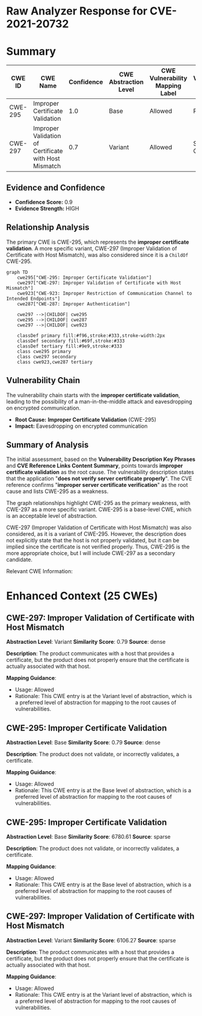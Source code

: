 # Raw Analyzer Response for CVE-2021-20732

# Summary
| CWE ID | CWE Name | Confidence | CWE Abstraction Level | CWE Vulnerability Mapping Label | CWE-Vulnerability Mapping Notes |
|---|---|---|---|---|---|
| CWE-295 | Improper Certificate Validation | 1.0 | Base | Allowed | Primary CWE |
| CWE-297 | Improper Validation of Certificate with Host Mismatch | 0.7 | Variant | Allowed | Secondary Candidate |

## Evidence and Confidence

*   **Confidence Score:** 0.9
*   **Evidence Strength:** HIGH

## Relationship Analysis
The primary CWE is CWE-295, which represents the **improper certificate validation**. A more specific variant, CWE-297 (Improper Validation of Certificate with Host Mismatch), was also considered since it is a `ChildOf` CWE-295.

```mermaid
graph TD
    cwe295["CWE-295: Improper Certificate Validation"]
    cwe297["CWE-297: Improper Validation of Certificate with Host Mismatch"]
    cwe923["CWE-923: Improper Restriction of Communication Channel to Intended Endpoints"]
    cwe287["CWE-287: Improper Authentication"]
    
    cwe297 -->|CHILDOF| cwe295
    cwe295 -->|CHILDOF| cwe287
    cwe297 -->|CHILDOF| cwe923

    classDef primary fill:#f96,stroke:#333,stroke-width:2px
    classDef secondary fill:#69f,stroke:#333
    classDef tertiary fill:#9e9,stroke:#333
    class cwe295 primary
    class cwe297 secondary
    class cwe923,cwe287 tertiary
```

## Vulnerability Chain
The vulnerability chain starts with the **improper certificate validation**, leading to the possibility of a man-in-the-middle attack and eavesdropping on encrypted communication.
  - **Root Cause:** **Improper Certificate Validation** (CWE-295)
  - **Impact:** Eavesdropping on encrypted communication

## Summary of Analysis
The initial assessment, based on the **Vulnerability Description Key Phrases** and **CVE Reference Links Content Summary**, points towards **improper certificate validation** as the root cause. The vulnerability description states that the application "**does not verify server certificate properly**". The CVE reference confirms "**improper server certificate verification**" as the root cause and lists CWE-295 as a weakness.

The graph relationships highlight CWE-295 as the primary weakness, with CWE-297 as a more specific variant. CWE-295 is a base-level CWE, which is an acceptable level of abstraction.

CWE-297 (Improper Validation of Certificate with Host Mismatch) was also considered, as it is a variant of CWE-295. However, the description does not explicitly state that the host is not properly validated, but it can be implied since the certificate is not verified properly. Thus, CWE-295 is the more appropriate choice, but I will include CWE-297 as a secondary candidate.

Relevant CWE Information:

# Enhanced Context (25 CWEs)

## CWE-297: Improper Validation of Certificate with Host Mismatch
**Abstraction Level**: Variant
**Similarity Score**: 0.79
**Source**: dense

**Description**:
The product communicates with a host that provides a certificate, but the product does not properly ensure that the certificate is actually associated with that host.

**Mapping Guidance**:
- Usage: Allowed
- Rationale: This CWE entry is at the Variant level of abstraction, which is a preferred level of abstraction for mapping to the root causes of vulnerabilities.

## CWE-295: Improper Certificate Validation
**Abstraction Level**: Base
**Similarity Score**: 0.79
**Source**: dense

**Description**:
The product does not validate, or incorrectly validates, a certificate.

**Mapping Guidance**:
- Usage: Allowed
- Rationale: This CWE entry is at the Base level of abstraction, which is a preferred level of abstraction for mapping to the root causes of vulnerabilities.

## CWE-295: Improper Certificate Validation
**Abstraction Level**: Base
**Similarity Score**: 6780.61
**Source**: sparse

**Description**:
The product does not validate, or incorrectly validates, a certificate.

**Mapping Guidance**:
- Usage: Allowed
- Rationale: This CWE entry is at the Base level of abstraction, which is a preferred level of abstraction for mapping to the root causes of vulnerabilities.

## CWE-297: Improper Validation of Certificate with Host Mismatch
**Abstraction Level**: Variant
**Similarity Score**: 6106.27
**Source**: sparse

**Description**:
The product communicates with a host that provides a certificate, but the product does not properly ensure that the certificate is actually associated with that host.

**Mapping Guidance**:
- Usage: Allowed
- Rationale: This CWE entry is at the Variant level of abstraction, which is a preferred level of abstraction for mapping to the root causes of vulnerabilities.